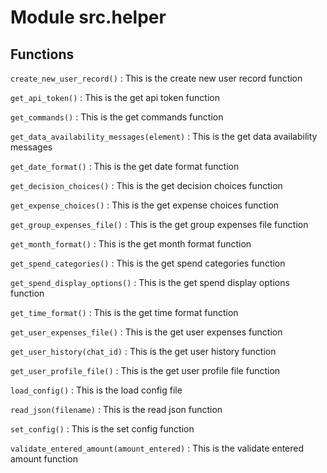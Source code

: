 Module src.helper
=================

Functions
---------

    
`create_new_user_record()`
:   This is the create new user record function

    
`get_api_token()`
:   This is the get api token function

    
`get_commands()`
:   This is the get commands function

    
`get_data_availability_messages(element)`
:   This is the get data availability messages

    
`get_date_format()`
:   This is the get date format function

    
`get_decision_choices()`
:   This is the get decision choices function

    
`get_expense_choices()`
:   This is the get expense choices function

    
`get_group_expenses_file()`
:   This is the get group expenses file function

    
`get_month_format()`
:   This is the get month format function

    
`get_spend_categories()`
:   This is the get spend categories function

    
`get_spend_display_options()`
:   This is the get spend display options function

    
`get_time_format()`
:   This is the get time format function

    
`get_user_expenses_file()`
:   This is the get user expenses function

    
`get_user_history(chat_id)`
:   This is the get user history function

    
`get_user_profile_file()`
:   This is the get user profile file function

    
`load_config()`
:   This is the load config file

    
`read_json(filename)`
:   This is the read json function

    
`set_config()`
:   This is the set config function

    
`validate_entered_amount(amount_entered)`
:   This is the validate entered amount function